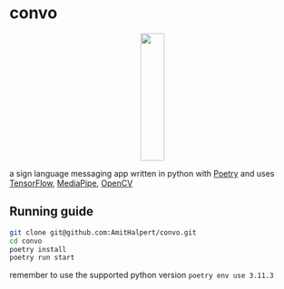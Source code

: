 # convo


<p align="center" width="100%">
    <img width="29%" height="225" src="https://i.imgur.com/zx5biJv.png">
</p>


a sign language messaging app written in python with [Poetry](https://python-poetry.org/) and uses [TensorFlow](https://www.tensorflow.org/), [MediaPipe](https://mediapipe.dev/), [OpenCV](https://opencv.org/)



## Running guide
```bash
git clone git@github.com:AmitHalpert/convo.git
cd convo
poetry install
poetry run start
```
remember to use the supported python version ```poetry env use 3.11.3```
